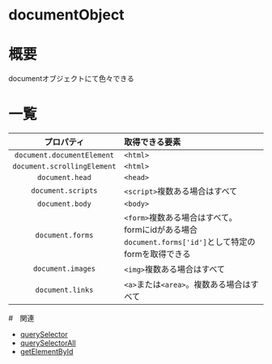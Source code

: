 # documentObject
# 概要
documentオブジェクトにて色々できる

# 一覧
|プロパティ|取得できる要素|
|:-:|:-|
|`document.documentElement`|`<html>`|
|`document.scrollingElement`|`<html>`|
|`document.head`|`<head>`|
|`document.scripts`|`<script>`複数ある場合はすべて|
|`document.body`|`<body>`|
|`document.forms`|`<form>`複数ある場合はすべて。</br>formにidがある場合`document.forms['id']`として特定のformを取得できる|
|`document.images`|`<img>`複数ある場合はすべて|
|`document.links`|`<a>`または`<area>`。複数ある場合はすべて|

#　関連
- [querySelector](./querySelector.md)
- [querySelectorAll](./querySelectorAll.md)
- [getElementById](./getElementById.md)